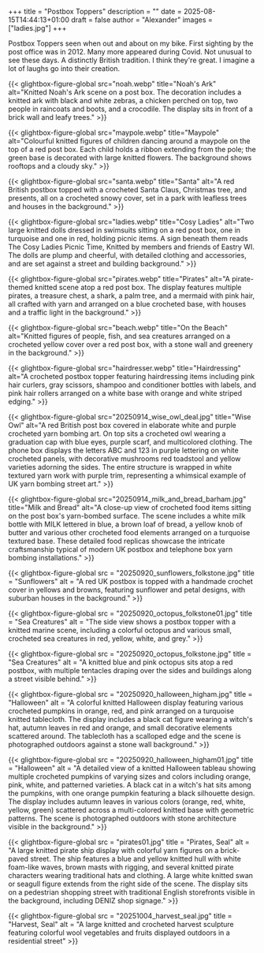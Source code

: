 +++
title = "Postbox Toppers"
description = ""
date = 2025-08-15T14:44:13+01:00
draft = false
author = "Alexander"
images = ["ladies.jpg"]
+++

Postbox Toppers seen when out and about on my bike. First sighting by the post office was in 2012. Many more appeared during Covid. Not unusual to see these days. A distinctly British tradition. I think they're great. I imagine a lot of laughs go into their creation. 

<div class="gallery-grid">
  {{< glightbox-figure-global 
      src="noah.webp" 
      title="Noah's Ark" 
      alt="Knitted Noah's Ark scene on a post box. The decoration includes a knitted ark with black and white zebras, a chicken perched on top, two people in raincoats and boots, and a crocodile. The display sits in front of a brick wall and leafy trees." 
      >}}
  
  {{< glightbox-figure-global
      src="maypole.webp" 
      title="Maypole" 
      alt="Colourful knitted figures of children dancing around a maypole on the top of a red post box. Each child holds a ribbon extending from the pole; the green base is decorated with large knitted flowers. The background shows rooftops and a cloudy sky." 
      >}}

  {{< glightbox-figure-global
      src="santa.webp" 
      title="Santa" 
      alt="A red British postbox topped with a crocheted Santa Claus, Christmas tree, and presents, all on a crocheted snowy cover, set in a park with leafless trees and houses in the background." 
      >}}

  {{< glightbox-figure-global
      src="ladies.webp" 
      title="Cosy Ladies" 
      alt="Two large knitted dolls dressed in swimsuits sitting on a red post box, one in turquoise and one in red, holding picnic items. A sign beneath them reads The Cosy Ladies Picnic Time, Knitted by members and friends of Eastry WI. The dolls are plump and cheerful, with detailed clothing and accessories, and are set against a street and building background." 
      >}}

  {{< glightbox-figure-global
      src="pirates.webp" 
      title="Pirates" 
      alt="A pirate-themed knitted scene atop a red post box. The display features multiple pirates, a treasure chest, a shark, a palm tree, and a mermaid with pink hair, all crafted with yarn and arranged on a blue crocheted base, with houses and a traffic light in the background." 
      >}}  

  {{< glightbox-figure-global
      src="beach.webp" 
      title="On the Beach" 
      alt="Knitted figures of people, fish, and sea creatures arranged on a crocheted yellow cover over a red post box, with a stone wall and greenery in the background." 
      >}}

  {{< glightbox-figure-global
      src="hairdresser.webp" 
      title="Hairdressing" 
      alt="A crocheted postbox topper featuring hairdressing items including pink hair curlers, gray scissors, shampoo and conditioner bottles with labels, and pink hair rollers arranged on a white base with orange and white striped edging." 
      >}}

  {{< glightbox-figure-global
      src="20250914_wise_owl_deal.jpg"
      title="Wise Owl"
      alt="A red British post box covered in elaborate white and purple crocheted yarn bombing art. On top sits a crocheted owl wearing a graduation cap with blue eyes, purple scarf, and multicolored clothing. The phone box displays the letters ABC and 123 in purple lettering on white crocheted panels, with decorative mushrooms red toadstool and yellow varieties adorning the sides. The entire structure is wrapped in white textured yarn work with purple trim, representing a whimsical example of UK yarn bombing street art."
      >}}

  {{< glightbox-figure-global
      src="20250914_milk_and_bread_barham.jpg"
      title="Milk and Bread"
      alt="A close-up view of crocheted food items sitting on the post box's yarn-bombed surface. The scene includes a white milk bottle with MILK lettered in blue, a brown loaf of bread, a yellow knob of butter and various other crocheted food elements arranged on a turquoise textured base. These detailed food replicas showcase the intricate craftsmanship typical of modern UK postbox and telephone box yarn bombing installations."
      >}}


  {{< glightbox-figure-global
      src = "20250920_sunflowers_folkstone.jpg"
      title = "Sunflowers"
      alt = "A red UK postbox is topped with a handmade crochet cover in yellows and browns, featuring sunflower and petal designs, with suburban houses in the background."
      >}}

  {{< glightbox-figure-global
      src = "20250920_octopus_folkstone01.jpg"
      title = "Sea Creatures"
      alt = "The side view shows a postbox topper with a knitted marine scene, including a colorful octopus and various small, crocheted sea creatures in red, yellow, white, and grey."
      >}}

  {{< glightbox-figure-global
      src = "20250920_octopus_folkstone.jpg"
      title = "Sea Creatures"
      alt = "A knitted blue and pink octopus sits atop a red postbox, with multiple tentacles draping over the sides and buildings along a street visible behind."
      >}}

  {{< glightbox-figure-global
      src = "20250920_halloween_higham.jpg"
      title = "Halloween"
      alt = "A colorful knitted Halloween display featuring various crocheted pumpkins in orange, red, and pink arranged on a turquoise knitted tablecloth. The display includes a black cat figure wearing a witch's hat, autumn leaves in red and orange, and small decorative elements scattered around. The tablecloth has a scalloped edge and the scene is photographed outdoors against a stone wall background."
      >}}

  {{< glightbox-figure-global
      src = "20250920_halloween_higham01.jpg"
      title = "Halloween"
      alt = "A detailed view of a knitted Halloween tableau showing multiple crocheted pumpkins of varying sizes and colors including orange, pink, white, and patterned varieties. A black cat in a witch's hat sits among the pumpkins, with one orange pumpkin featuring a black silhouette design. The display includes autumn leaves in various colors (orange, red, white, yellow, green) scattered across a multi-colored knitted base with geometric patterns. The scene is photographed outdoors with stone architecture visible in the background."
      >}}

  {{< glightbox-figure-global
      src = "pirates01.jpg"
      title = "Pirates, Seal"
      alt = "A large knitted pirate ship display with colorful yarn figures on a brick-paved street. The ship features a blue and yellow knitted hull with white foam-like waves, brown masts with rigging, and several knitted pirate characters wearing traditional hats and clothing. A large white knitted swan or seagull figure extends from the right side of the scene. The display sits on a pedestrian shopping street with traditional English storefronts visible in the background, including DENIZ shop signage."
      >}}
      
  {{< glightbox-figure-global
      src = "20251004_harvest_seal.jpg"
      title = "Harvest, Seal"
      alt = "A large knitted and crocheted harvest sculpture featuring colorful wool vegetables and fruits displayed outdoors in a residential street"
      >}}

</div>

